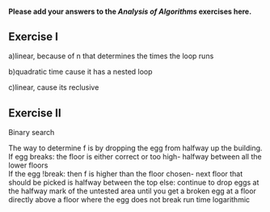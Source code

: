 #### Please add your answers to the ***Analysis of  Algorithms*** exercises here.

## Exercise I

a)linear, because of n that determines the times the loop runs


b)quadratic time cause it has a nested loop


c)linear, cause its reclusive

## Exercise II
Binary search
 
The way to determine f is by dropping the egg from halfway up the building.  
If egg breaks:
the floor is either correct or too high-
halfway between all the lower floors  
If the egg !break: 
then f is higher than the floor chosen- 
next floor that should be picked is halfway between the top
else: 
continue to drop eggs at the halfway 
mark of the untested area until you get a broken egg at a floor 
directly above a floor where the egg does not break
run time logarithmic



